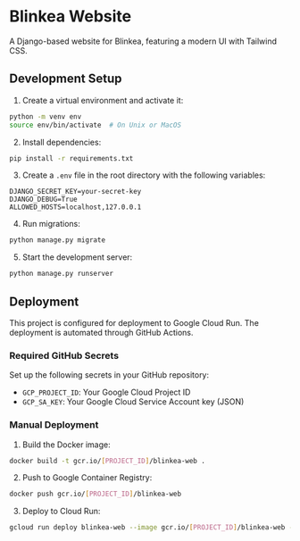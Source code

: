 # Blinkea Website

A Django-based website for Blinkea, featuring a modern UI with Tailwind CSS.

## Development Setup

1. Create a virtual environment and activate it:
```bash
python -m venv env
source env/bin/activate  # On Unix or MacOS
```

2. Install dependencies:
```bash
pip install -r requirements.txt
```

3. Create a `.env` file in the root directory with the following variables:
```
DJANGO_SECRET_KEY=your-secret-key
DJANGO_DEBUG=True
ALLOWED_HOSTS=localhost,127.0.0.1
```

4. Run migrations:
```bash
python manage.py migrate
```

5. Start the development server:
```bash
python manage.py runserver
```

## Deployment

This project is configured for deployment to Google Cloud Run. The deployment is automated through GitHub Actions.

### Required GitHub Secrets

Set up the following secrets in your GitHub repository:

- `GCP_PROJECT_ID`: Your Google Cloud Project ID
- `GCP_SA_KEY`: Your Google Cloud Service Account key (JSON)

### Manual Deployment

1. Build the Docker image:
```bash
docker build -t gcr.io/[PROJECT_ID]/blinkea-web .
```

2. Push to Google Container Registry:
```bash
docker push gcr.io/[PROJECT_ID]/blinkea-web
```

3. Deploy to Cloud Run:
```bash
gcloud run deploy blinkea-web --image gcr.io/[PROJECT_ID]/blinkea-web --platform managed
```
